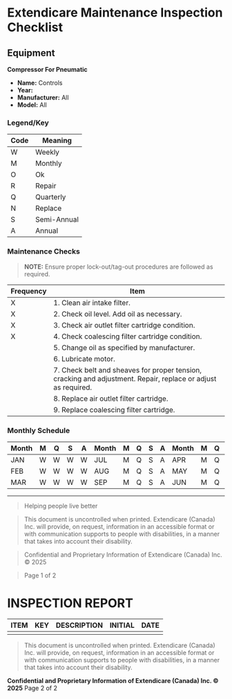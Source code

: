 # Extendicare Maintenance Inspection Checklist

## Equipment
**Compressor For Pneumatic**

- **Name:** Controls
- **Year:**
- **Manufacturer:** All
- **Model:** All

### Legend/Key
| Code | Meaning          |
|------|------------------|
| W    | Weekly           |
| M    | Monthly          |
| O    | Ok               |
| R    | Repair           |
| Q    | Quarterly        |
| N    | Replace          |
| S    | Semi-Annual      |
| A    | Annual           |

### Maintenance Checks
> **NOTE:** Ensure proper lock-out/tag-out procedures are followed as required.

| Frequency | Item                                                                 |
|-----------|----------------------------------------------------------------------|
| X         | 1. Clean air intake filter.                                         |
| X         | 2. Check oil level. Add oil as necessary.                          |
| X         | 3. Check air outlet filter cartridge condition.                     |
| X         | 4. Check coalescing filter cartridge condition.                     |
|           | 5. Change oil as specified by manufacturer.                         |
|           | 6. Lubricate motor.                                                |
|           | 7. Check belt and sheaves for proper tension, cracking and adjustment. Repair, replace or adjust as required. |
|           | 8. Replace air outlet filter cartridge.                             |
|           | 9. Replace coalescing filter cartridge.                             |

### Monthly Schedule
| Month | M | Q | S | A | Month | M | Q | S | A | Month | M | Q | S | A | Month | M | Q | S | A |
|-------|---|---|---|---|-------|---|---|---|---|-------|---|---|---|---|-------|---|---|---|---|
| JAN   | W | W | W | W | JUL   | M | Q | S | A | APR   | M | Q | S | A | OCT   | M | Q | S | A |
| FEB   | W | W | W | W | AUG   | M | Q | S | A | MAY   | M | Q | S | A | NOV   | M | Q | S | A |
| MAR   | W | W | W | W | SEP   | M | Q | S | A | JUN   | M | Q | S | A | DEC   | M | Q | S | A |

----

> Helping people live better

> This document is uncontrolled when printed. Extendicare (Canada) Inc. will provide, on request, information in an accessible format or with communication supports to people with disabilities, in a manner that takes into account their disability.

> Confidential and Proprietary Information of Extendicare (Canada) Inc. © 2025

> Page 1 of 2

# INSPECTION REPORT

| ITEM | KEY | DESCRIPTION | INITIAL | DATE |
|------|-----|-------------|---------|------|
|      |     |             |         |      |

> This document is uncontrolled when printed. Extendicare (Canada) Inc. will provide, on request, information in an accessible format or with communication supports to people with disabilities, in a manner that takes into account their disability.

**Confidential and Proprietary Information of Extendicare (Canada) Inc. © 2025**
Page 2 of 2